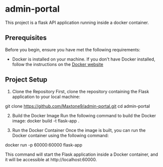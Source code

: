 # admin-portal

This project is a flask API application running inside a docker container.

## Prerequisites
Before you begin, ensure you have met the following requirements:

- Docker is installed on your machine. If you don't have Docker installed, follow the instructions on the [Docker website](https://docs.docker.com/get-docker/)

## Project Setup
1. Clone the Repository
First, clone the repository containing the Flask application to your local machine:

git clone https://github.com/Maxtone9/admin-portal.git
cd admin-portal


2. Build the Docker Image
Run the following command to build the Docker image:
docker build -t flask-app .


3. Run the Docker Container
Once the image is built, you can run the Docker container using the following command:

docker run -p 60000:60000 flask-app

This command will start the Flask application inside a Docker container, and it will be accessible at http://localhost:60000.


